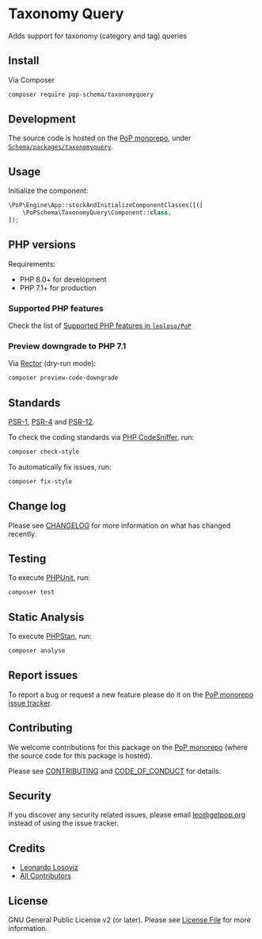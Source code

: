# Taxonomy Query

<!--
[![Build Status][ico-travis]][link-travis]
[![Quality Score][ico-code-quality]][link-code-quality]
[![Software License][ico-license]](LICENSE.md)
[![Latest Version on Packagist][ico-version]][link-packagist]
[![Coverage Status][ico-scrutinizer]][link-scrutinizer]
[![Total Downloads][ico-downloads]][link-downloads]
-->

Adds support for taxonomy (category and tag) queries

## Install

Via Composer

``` bash
composer require pop-schema/taxonomyquery
```

## Development

The source code is hosted on the [PoP monorepo](https://github.com/leoloso/PoP), under [`Schema/packages/taxonomyquery`](https://github.com/leoloso/PoP/tree/master/layers/Schema/packages/taxonomyquery).

## Usage

Initialize the component:

``` php
\PoP\Engine\App::stockAndInitializeComponentClasses([([
    \PoPSchema\TaxonomyQuery\Component::class,
]);
```

## PHP versions

Requirements:

- PHP 8.0+ for development
- PHP 7.1+ for production

### Supported PHP features

Check the list of [Supported PHP features in `leoloso/PoP`](https://github.com/leoloso/PoP/blob/master/docs/supported-php-features.md)

### Preview downgrade to PHP 7.1

Via [Rector](https://github.com/rectorphp/rector) (dry-run mode):

```bash
composer preview-code-downgrade
```

## Standards

[PSR-1](https://www.php-fig.org/psr/psr-1), [PSR-4](https://www.php-fig.org/psr/psr-4) and [PSR-12](https://www.php-fig.org/psr/psr-12).

To check the coding standards via [PHP CodeSniffer](https://github.com/squizlabs/PHP_CodeSniffer), run:

``` bash
composer check-style
```

To automatically fix issues, run:

``` bash
composer fix-style
```

## Change log

Please see [CHANGELOG](CHANGELOG.md) for more information on what has changed recently.

## Testing

To execute [PHPUnit](https://phpunit.de/), run:

``` bash
composer test
```

## Static Analysis

To execute [PHPStan](https://github.com/phpstan/phpstan), run:

``` bash
composer analyse
```

## Report issues

To report a bug or request a new feature please do it on the [PoP monorepo issue tracker](https://github.com/leoloso/PoP/issues).

## Contributing

We welcome contributions for this package on the [PoP monorepo](https://github.com/leoloso/PoP) (where the source code for this package is hosted).

Please see [CONTRIBUTING](CONTRIBUTING.md) and [CODE_OF_CONDUCT](CODE_OF_CONDUCT.md) for details.

## Security

If you discover any security related issues, please email leo@getpop.org instead of using the issue tracker.

## Credits

- [Leonardo Losoviz][link-author]
- [All Contributors][link-contributors]

## License

GNU General Public License v2 (or later). Please see [License File](LICENSE.md) for more information.

[ico-version]: https://img.shields.io/packagist/v/pop-schema/taxonomyquery.svg?style=flat-square
[ico-license]: https://img.shields.io/badge/license-GPLv2-brightgreen.svg?style=flat-square
[ico-travis]: https://img.shields.io/travis/pop-schema/taxonomyquery/master.svg?style=flat-square
[ico-scrutinizer]: https://img.shields.io/scrutinizer/coverage/g/pop-schema/taxonomyquery.svg?style=flat-square
[ico-code-quality]: https://img.shields.io/scrutinizer/g/pop-schema/taxonomyquery.svg?style=flat-square
[ico-downloads]: https://img.shields.io/packagist/dt/pop-schema/taxonomyquery.svg?style=flat-square

[link-packagist]: https://packagist.org/packages/pop-schema/taxonomyquery
[link-travis]: https://travis-ci.org/pop-schema/taxonomyquery
[link-scrutinizer]: https://scrutinizer-ci.com/g/pop-schema/taxonomyquery/code-structure
[link-code-quality]: https://scrutinizer-ci.com/g/pop-schema/taxonomyquery
[link-downloads]: https://packagist.org/packages/pop-schema/taxonomyquery
[link-author]: https://github.com/leoloso
[link-contributors]: ../../../../../../contributors
